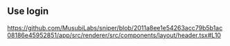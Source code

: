 ## Use login
https://github.com/MusubiLabs/sniper/blob/2011a8ee1e54263acc79b5b1ac08186e45952851/app/src/renderer/src/components/layout/header.tsx#L10
